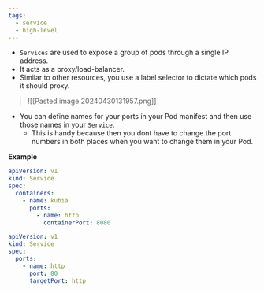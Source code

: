 ```yaml
---
tags:
  - service
  - high-level
---
```

- `Services` are used to expose a group of pods through a single IP address.
- It acts as a proxy/load-balancer.
- Similar to other resources, you use a label selector to dictate which pods it should proxy.

>![[Pasted image 20240430131957.png]]

- You can define names for your ports in your Pod manifest and then use those names in your `Service`.
	- This is handy because then you dont have to change the port numbers in both places when you want to change them in your Pod.


**Example**
```yaml
apiVersion: v1
kind: Service
spec:
  containers:
    - name: kubia
      ports:
        - name: http
          containerPort: 8080
```

```yaml
apiVersion: v1
kind: Service
spec:
  ports:
    - name: http
      port: 80
      targetPort: http
```